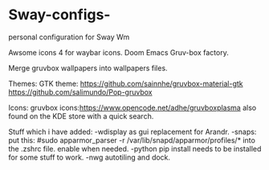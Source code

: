 # Sway-configs-
personal configuration for Sway Wm

Awsome icons 4 for waybar icons. 
Doom Emacs
Gruv-box factory. 

Merge gruvbox wallpapers into wallpapers files. 

Themes: GTK theme: 
https://github.com/sainnhe/gruvbox-material-gtk
https://github.com/salimundo/Pop-gruvbox

Icons: 
gruvbox icons:https://www.opencode.net/adhe/gruvboxplasma 
also found on the KDE store with a quick search. 



Stuff which i have added: 
-wdisplay as gui replacement for Arandr. 
-snaps: put this: #sudo apparmor_parser -r /var/lib/snapd/apparmor/profiles/* into the .zshrc file. enable when needed. 
-python pip install needs to be installed for some stuff to work.
-nwg autotiling and dock. 






